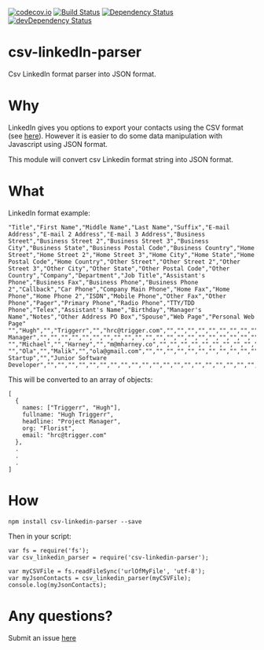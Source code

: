 [![codecov.io](https://codecov.io/github/akitten/csv-linkedin-parser/coverage.svg?branch=master)](https://codecov.io/github/akitten/csv-linkedin-parser?branch=master)
[![Build Status](https://travis-ci.org/akitten/csv-linkedin-parser.svg?branch=master)](https://travis-ci.org/akitten/csv-linkedin-parser)
[![Dependency Status](https://david-dm.org/akitten/csv-linkedin-parser.svg)](https://david-dm.org/akitten/csv-linkedin-parser)
[![devDependency Status](https://david-dm.org/akitten/csv-linkedin-parser/dev-status.svg)](https://david-dm.org/akitten/csv-linkedin-parser#info=devDependencies)

# csv-linkedIn-parser

Csv LinkedIn format parser into JSON format. 

# Why

LinkedIn gives you options to export your contacts using the CSV format (see [here](https://www.linkedin.com/people/export-settings)). However it is easier to do some data manipulation with Javascript using JSON format.

This module will convert csv Linkedin format string into JSON format.

# What
LinkedIn format example: 

```
"Title","First Name","Middle Name","Last Name","Suffix","E-mail Address","E-mail 2 Address","E-mail 3 Address","Business Street","Business Street 2","Business Street 3","Business City","Business State","Business Postal Code","Business Country","Home Street","Home Street 2","Home Street 3","Home City","Home State","Home Postal Code","Home Country","Other Street","Other Street 2","Other Street 3","Other City","Other State","Other Postal Code","Other Country","Company","Department","Job Title","Assistant's Phone","Business Fax","Business Phone","Business Phone 2","Callback","Car Phone","Company Main Phone","Home Fax","Home Phone","Home Phone 2","ISDN","Mobile Phone","Other Fax","Other Phone","Pager","Primary Phone","Radio Phone","TTY/TDD Phone","Telex","Assistant's Name","Birthday","Manager's Name","Notes","Other Address PO Box","Spouse","Web Page","Personal Web Page"
"","Hugh","","Triggerr","","hrc@trigger.com","","","","","","","","","","","","","","","","","","","","","","","","Florist","","Project Manager","","","","","","","","","","","","","","","","","","","","","","","","","","",""
"","Michael","","Harney","","m@mharney.co","","","","","","","","","","","","","","","","","","","","","","","","","","","","","","","","","","","","","","","","","","","","","","","","","","","","",""
"","Ola","","Malik","","ola@gmail.com","","","","","","","","","","","","","","","","","","","","","","","","Super Startup","","Junior Software Developer","","","","","","","","","","","","","","","","","","","","","","","","","","",""
```
This will be converted to an array of objects: 

```
[
  {
    names: ["Triggerr", "Hugh"],
    fullname: "Hugh Triggerr",
    headline: "Project Manager",
    org: "Florist",
    email: "hrc@trigger.com"
  },
  .
  .
  .
]

```

# How

```
npm install csv-linkedin-parser --save
```

Then in your script: 

```
var fs = require('fs');
var csv_linkedin_parser = require('csv-linkedin-parser');

var myCSVFile = fs.readFileSync('urlOfMyFile', 'utf-8');
var myJsonContacts = csv_linkedin_parser(myCSVFile);
console.log(myJsonContacts);

```

# Any questions?

Submit an issue [here](https://github.com/akitten/csv-linkedin-parser/issues)
